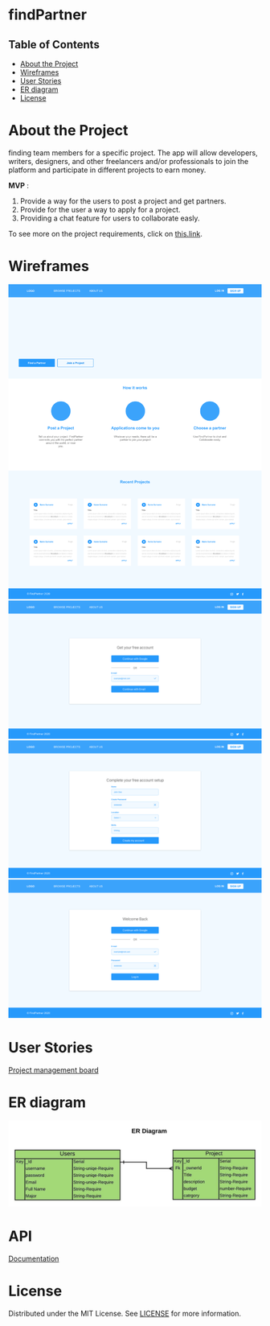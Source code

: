 # findPartner

## Table of Contents

- [About the Project](#about-the-project)
- [Wireframes](#Wireframes)
- [User Stories](#User-Stories)
- [ER diagram](#Domain-Modeling)
- [License](#license)

# About the Project

finding team members for a specific project. The app will allow developers, writers, designers, and other freelancers and/or professionals to join the platform and participate in different projects to earn money.


**MVP** : 
1. Provide a way for the users to post a project and get partners.
2. Provide for the user a way to apply for a project.
3. Providing a chat feature for users to collaborate easly.

To see more on the project requirements, click on [this.link](requirements.md). 

# Wireframes

![home01](/assets/wireframe/home.png)
![home01](/assets/wireframe/Signup01.png)
![home01](/assets/wireframe/Signup02.png)
![home01](/assets/wireframe/login.png)

# User Stories

[Project management board](https://trello.com/b/oJ5zDfEP/project-401)

# ER diagram
![domain](/assets/schema.jpeg)

# API
[Documentation](findPartner/API-Documnetation.md)


# License

Distributed under the MIT License. See [LICENSE](https://www.mit.edu/~amini/LICENSE.md) for more information.
